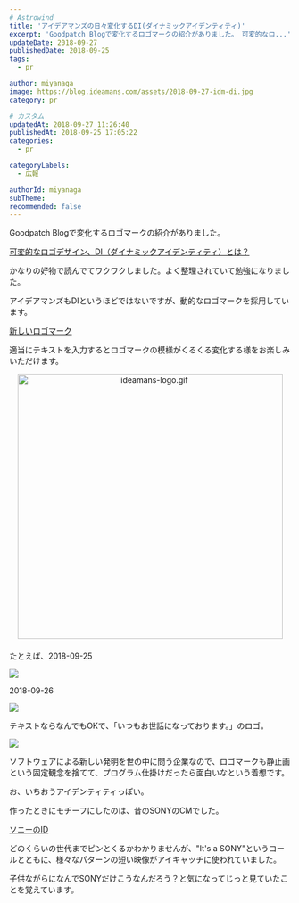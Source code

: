 ```yaml
---
# Astrowind
title: 'アイデアマンズの日々変化するDI(ダイナミックアイデンティティ)'
excerpt: 'Goodpatch Blogで変化するロゴマークの紹介がありました。 可変的なロ...'
updateDate: 2018-09-27
publishedDate: 2018-09-25
tags: 
  - pr

author: miyanaga
image: https://blog.ideamans.com/assets/2018-09-27-idm-di.jpg
category: pr

# カスタム
updatedAt: 2018-09-27 11:26:40
publishedAt: 2018-09-25 17:05:22
categories: 
  - pr

categoryLabels: 
  - 広報

authorId: miyanaga
subTheme: 
recommended: false
---
```


<p>Goodpatch Blogで変化するロゴマークの紹介がありました。</p>
<p><a href="https://goodpatch.com/blog/dynamic-identity/">可変的なロゴデザイン、DI（ダイナミックアイデンティティ）とは？</a></p>
<p>かなりの好物で読んでてワクワクしました。よく整理されていて勉強になりました。</p>
<p>アイデアマンズもDIというほどではないですが、動的なロゴマークを採用しています。</p>
<p><a href="https://www.ideamans.com/about/alogorithm/">新しいロゴマーク</a></p>
<p>適当にテキストを入力するとロゴマークの模様がくるくる変化する様をお楽しみいただけます。</p>
<p><img alt="ideamans-logo.gif" src="https://blog.ideamans.com/assets/ideamans-logo.gif" width="475" class="mt-image-center" style="text-align: center; display: block; margin: 0 auto 20px;"></p>
<p>たとえば、2018-09-25</p>
<p><img src="https://logo.ideamans.com/line.svg?width=400&amp;phrase=2018-09-25"></p>
<p>2018-09-26</p>
<p><img src="https://logo.ideamans.com/line.svg?width=400&amp;phrase=2018-09-26"></p>
<p>テキストならなんでもOKで、「いつもお世話になっております。」のロゴ。</p>
<p><img src="https://logo.ideamans.com/line.svg?width=400&amp;phrase=%E3%81%84%E3%81%A4%E3%82%82%E3%81%8A%E4%B8%96%E8%A9%B1%E3%81%AB%E3%81%AA%E3%81%A3%E3%81%A6%E3%81%8A%E3%82%8A%E3%81%BE%E3%81%99%E3%80%82"></p>
<p> </p>
<p>ソフトウェアによる新しい発明を世の中に問う企業なので、ロゴマークも静止画という固定観念を捨てて、プログラム仕掛けだったら面白いなという着想です。</p>
<p>お、いちおうアイデンティティっぽい。</p>
<p>作ったときにモチーフにしたのは、昔のSONYのCMでした。</p>
<p><a href="http://tmotmotmo.jugem.jp/?eid=3">ソニーのID</a></p>
<p>どのくらいの世代までピンとくるかわかりませんが、"It's a SONY"というコールとともに、様々なパターンの短い映像がアイキャッチに使われていました。</p>
<p>子供ながらになんでSONYだけこうなんだろう？と気になってじっと見ていたことを覚えています。</p>

